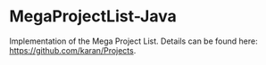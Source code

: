 # MegaProjectList-Java
Implementation of the Mega Project List. Details can be found here: https://github.com/karan/Projects. 
